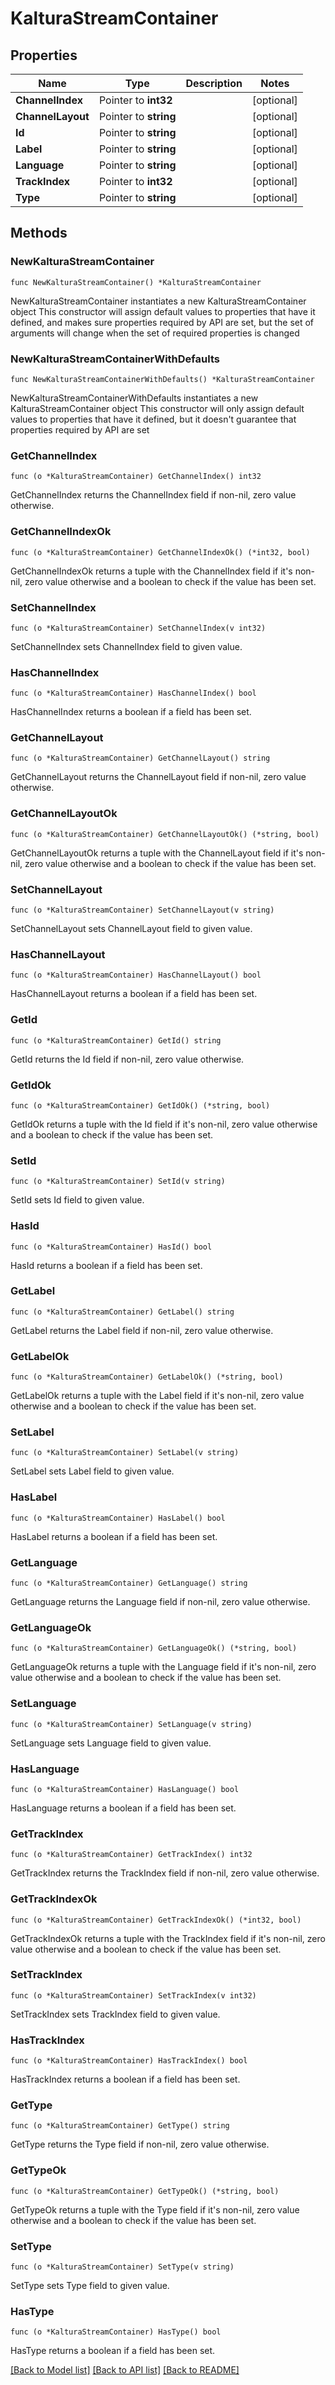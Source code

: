 # KalturaStreamContainer

## Properties

Name | Type | Description | Notes
------------ | ------------- | ------------- | -------------
**ChannelIndex** | Pointer to **int32** |  | [optional] 
**ChannelLayout** | Pointer to **string** |  | [optional] 
**Id** | Pointer to **string** |  | [optional] 
**Label** | Pointer to **string** |  | [optional] 
**Language** | Pointer to **string** |  | [optional] 
**TrackIndex** | Pointer to **int32** |  | [optional] 
**Type** | Pointer to **string** |  | [optional] 

## Methods

### NewKalturaStreamContainer

`func NewKalturaStreamContainer() *KalturaStreamContainer`

NewKalturaStreamContainer instantiates a new KalturaStreamContainer object
This constructor will assign default values to properties that have it defined,
and makes sure properties required by API are set, but the set of arguments
will change when the set of required properties is changed

### NewKalturaStreamContainerWithDefaults

`func NewKalturaStreamContainerWithDefaults() *KalturaStreamContainer`

NewKalturaStreamContainerWithDefaults instantiates a new KalturaStreamContainer object
This constructor will only assign default values to properties that have it defined,
but it doesn't guarantee that properties required by API are set

### GetChannelIndex

`func (o *KalturaStreamContainer) GetChannelIndex() int32`

GetChannelIndex returns the ChannelIndex field if non-nil, zero value otherwise.

### GetChannelIndexOk

`func (o *KalturaStreamContainer) GetChannelIndexOk() (*int32, bool)`

GetChannelIndexOk returns a tuple with the ChannelIndex field if it's non-nil, zero value otherwise
and a boolean to check if the value has been set.

### SetChannelIndex

`func (o *KalturaStreamContainer) SetChannelIndex(v int32)`

SetChannelIndex sets ChannelIndex field to given value.

### HasChannelIndex

`func (o *KalturaStreamContainer) HasChannelIndex() bool`

HasChannelIndex returns a boolean if a field has been set.

### GetChannelLayout

`func (o *KalturaStreamContainer) GetChannelLayout() string`

GetChannelLayout returns the ChannelLayout field if non-nil, zero value otherwise.

### GetChannelLayoutOk

`func (o *KalturaStreamContainer) GetChannelLayoutOk() (*string, bool)`

GetChannelLayoutOk returns a tuple with the ChannelLayout field if it's non-nil, zero value otherwise
and a boolean to check if the value has been set.

### SetChannelLayout

`func (o *KalturaStreamContainer) SetChannelLayout(v string)`

SetChannelLayout sets ChannelLayout field to given value.

### HasChannelLayout

`func (o *KalturaStreamContainer) HasChannelLayout() bool`

HasChannelLayout returns a boolean if a field has been set.

### GetId

`func (o *KalturaStreamContainer) GetId() string`

GetId returns the Id field if non-nil, zero value otherwise.

### GetIdOk

`func (o *KalturaStreamContainer) GetIdOk() (*string, bool)`

GetIdOk returns a tuple with the Id field if it's non-nil, zero value otherwise
and a boolean to check if the value has been set.

### SetId

`func (o *KalturaStreamContainer) SetId(v string)`

SetId sets Id field to given value.

### HasId

`func (o *KalturaStreamContainer) HasId() bool`

HasId returns a boolean if a field has been set.

### GetLabel

`func (o *KalturaStreamContainer) GetLabel() string`

GetLabel returns the Label field if non-nil, zero value otherwise.

### GetLabelOk

`func (o *KalturaStreamContainer) GetLabelOk() (*string, bool)`

GetLabelOk returns a tuple with the Label field if it's non-nil, zero value otherwise
and a boolean to check if the value has been set.

### SetLabel

`func (o *KalturaStreamContainer) SetLabel(v string)`

SetLabel sets Label field to given value.

### HasLabel

`func (o *KalturaStreamContainer) HasLabel() bool`

HasLabel returns a boolean if a field has been set.

### GetLanguage

`func (o *KalturaStreamContainer) GetLanguage() string`

GetLanguage returns the Language field if non-nil, zero value otherwise.

### GetLanguageOk

`func (o *KalturaStreamContainer) GetLanguageOk() (*string, bool)`

GetLanguageOk returns a tuple with the Language field if it's non-nil, zero value otherwise
and a boolean to check if the value has been set.

### SetLanguage

`func (o *KalturaStreamContainer) SetLanguage(v string)`

SetLanguage sets Language field to given value.

### HasLanguage

`func (o *KalturaStreamContainer) HasLanguage() bool`

HasLanguage returns a boolean if a field has been set.

### GetTrackIndex

`func (o *KalturaStreamContainer) GetTrackIndex() int32`

GetTrackIndex returns the TrackIndex field if non-nil, zero value otherwise.

### GetTrackIndexOk

`func (o *KalturaStreamContainer) GetTrackIndexOk() (*int32, bool)`

GetTrackIndexOk returns a tuple with the TrackIndex field if it's non-nil, zero value otherwise
and a boolean to check if the value has been set.

### SetTrackIndex

`func (o *KalturaStreamContainer) SetTrackIndex(v int32)`

SetTrackIndex sets TrackIndex field to given value.

### HasTrackIndex

`func (o *KalturaStreamContainer) HasTrackIndex() bool`

HasTrackIndex returns a boolean if a field has been set.

### GetType

`func (o *KalturaStreamContainer) GetType() string`

GetType returns the Type field if non-nil, zero value otherwise.

### GetTypeOk

`func (o *KalturaStreamContainer) GetTypeOk() (*string, bool)`

GetTypeOk returns a tuple with the Type field if it's non-nil, zero value otherwise
and a boolean to check if the value has been set.

### SetType

`func (o *KalturaStreamContainer) SetType(v string)`

SetType sets Type field to given value.

### HasType

`func (o *KalturaStreamContainer) HasType() bool`

HasType returns a boolean if a field has been set.


[[Back to Model list]](../README.md#documentation-for-models) [[Back to API list]](../README.md#documentation-for-api-endpoints) [[Back to README]](../README.md)



